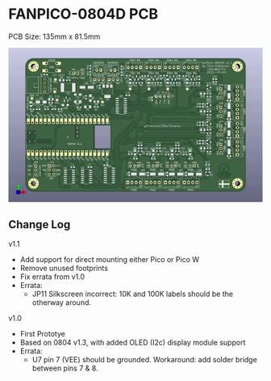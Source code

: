# FANPICO-0804D PCB

PCB Size: 135mm x 81.5mm

![PCB Render](board.png)

## Change Log

v1.1
- Add support for direct mounting either Pico or Pico W
- Remove unused footprints
- Fix errata from v1.0
- Errata:
  - JP11 Silkscreen incorrect: 10K and 100K labels should be the otherway around.

v1.0 
- First Prototye
- Based on 0804 v1.3, with added OLED (I2c) display module support
- Errata:
  - U7 pin 7 (VEE) should be grounded.
    Workaround: add solder bridge between pins 7 & 8.
